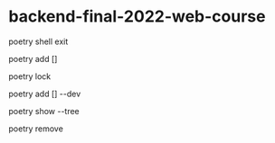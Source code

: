 # backend-final-2022-web-course




poetry shell
exit 

poetry add []

poetry lock 

poetry add [] --dev

poetry show --tree

poetry remove 